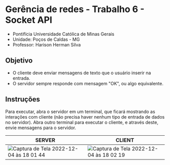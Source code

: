 # Gerência de redes - Trabalho 6 - Socket API
  - Pontifícia Universidade Católica de Minas Gerais
  - Unidade: Poços de Caldas - MG  
  - Professor: Harison Herman Silva 
 

## Objetivo
 - O cliente deve enviar mensagens de texto que o usuário inserir na entrada. 
 - O servidor sempre responde com mensagem "OK", ou algo equivalente. 

## Instruções
Para executar, abra o servidor em um terminal, que ficará mostrando as interações com cliente (não precisa haver nenhum tipo de entrada de dados no servidor). 
Abra outro terminal para executar o cliente, e através deste, envie mensagens para o servidor.


| SERVER | CLIENT |
| --- | --- |
| ![Captura de Tela 2022-12-04 às 18 01 44](https://user-images.githubusercontent.com/29512626/205515361-7211adc1-c88a-4981-bf64-1745d7485efa.png) | ![Captura de Tela 2022-12-04 às 18 02 19](https://user-images.githubusercontent.com/29512626/205515375-8f29c08d-e95b-4a71-878d-b65437e6ce30.png) |
